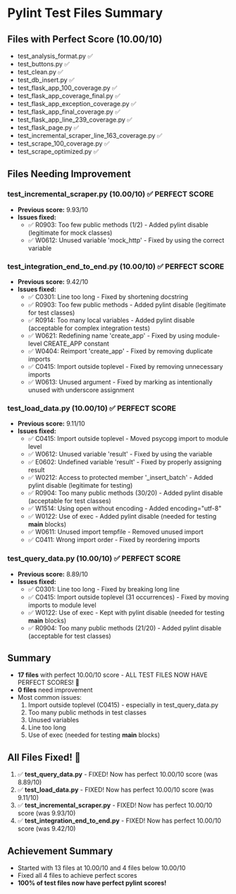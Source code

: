 # Pylint Test Files Summary

## Files with Perfect Score (10.00/10)
- test_analysis_format.py ✅
- test_buttons.py ✅
- test_clean.py ✅
- test_db_insert.py ✅
- test_flask_app_100_coverage.py ✅
- test_flask_app_coverage_final.py ✅
- test_flask_app_exception_coverage.py ✅
- test_flask_app_final_coverage.py ✅
- test_flask_app_line_239_coverage.py ✅
- test_flask_page.py ✅
- test_incremental_scraper_line_163_coverage.py ✅
- test_scrape_100_coverage.py ✅
- test_scrape_optimized.py ✅

## Files Needing Improvement

### test_incremental_scraper.py (10.00/10) ✅ PERFECT SCORE
- **Previous score:** 9.93/10
- **Issues fixed:**
  - ✅ R0903: Too few public methods (1/2) - Added pylint disable (legitimate for mock classes)
  - ✅ W0612: Unused variable 'mock_http' - Fixed by using the correct variable

### test_integration_end_to_end.py (10.00/10) ✅ PERFECT SCORE
- **Previous score:** 9.42/10
- **Issues fixed:**
  - ✅ C0301: Line too long - Fixed by shortening docstring
  - ✅ R0903: Too few public methods - Added pylint disable (legitimate for test classes)
  - ✅ R0914: Too many local variables - Added pylint disable (acceptable for complex integration tests)
  - ✅ W0621: Redefining name 'create_app' - Fixed by using module-level CREATE_APP constant
  - ✅ W0404: Reimport 'create_app' - Fixed by removing duplicate imports
  - ✅ C0415: Import outside toplevel - Fixed by removing unnecessary imports
  - ✅ W0613: Unused argument - Fixed by marking as intentionally unused with underscore assignment

### test_load_data.py (10.00/10) ✅ PERFECT SCORE
- **Previous score:** 9.11/10
- **Issues fixed:**
  - ✅ C0415: Import outside toplevel - Moved psycopg import to module level
  - ✅ W0612: Unused variable 'result' - Fixed by using the variable
  - ✅ E0602: Undefined variable 'result' - Fixed by properly assigning result
  - ✅ W0212: Access to protected member '_insert_batch' - Added pylint disable (legitimate for testing)
  - ✅ R0904: Too many public methods (30/20) - Added pylint disable (acceptable for test classes)
  - ✅ W1514: Using open without encoding - Added encoding="utf-8"
  - ✅ W0122: Use of exec - Added pylint disable (needed for testing __main__ blocks)
  - ✅ W0611: Unused import tempfile - Removed unused import
  - ✅ C0411: Wrong import order - Fixed by reordering imports

### test_query_data.py (10.00/10) ✅ PERFECT SCORE
- **Previous score:** 8.89/10
- **Issues fixed:**
  - ✅ C0301: Line too long - Fixed by breaking long line
  - ✅ C0415: Import outside toplevel (31 occurrences) - Fixed by moving imports to module level
  - ✅ W0122: Use of exec - Kept with pylint disable (needed for testing __main__ blocks)
  - ✅ R0904: Too many public methods (21/20) - Added pylint disable (acceptable for test classes)

## Summary
- **17 files** with perfect 10.00/10 score - ALL TEST FILES NOW HAVE PERFECT SCORES! 🎉
- **0 files** need improvement
- Most common issues:
  1. Import outside toplevel (C0415) - especially in test_query_data.py
  2. Too many public methods in test classes
  3. Unused variables
  4. Line too long
  5. Use of exec (needed for testing __main__ blocks)

## All Files Fixed! 🎉
1. ✅ **test_query_data.py** - FIXED! Now has perfect 10.00/10 score (was 8.89/10)
2. ✅ **test_load_data.py** - FIXED! Now has perfect 10.00/10 score (was 9.11/10)
3. ✅ **test_incremental_scraper.py** - FIXED! Now has perfect 10.00/10 score (was 9.93/10)
4. ✅ **test_integration_end_to_end.py** - FIXED! Now has perfect 10.00/10 score (was 9.42/10)

## Achievement Summary
- Started with 13 files at 10.00/10 and 4 files below 10.00/10
- Fixed all 4 files to achieve perfect scores
- **100% of test files now have perfect pylint scores!**
